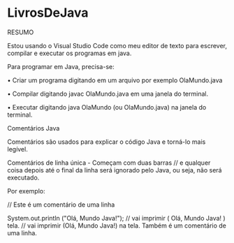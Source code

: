 # LivrosDeJava
RESUMO

Estou usando o Visual Studio Code como meu editor de texto para escrever, compilar e executar os programas em java.

Para programar em Java, precisa-se:

• Criar um programa digitando em um arquivo por exemplo OlaMundo.java 

• Compilar digitando javac OlaMundo.java em uma janela do terminal. 

• Executar digitando java OlaMundo (ou OlaMundo.java) na janela do terminal.


Comentários Java

Comentários são usados ​​para explicar o código Java e torná-lo mais legível.

Comentários de linha única - Começam com duas barras // e qualquer coisa depois até o final da linha será ignorado pelo Java, ou seja, não será executado. 

Por exemplo: 

// Este é um comentário de uma linha 

System.out.println ("Olá, Mundo Java!"); // vai imprimir ( Olá, Mundo Java! ) tela.
// vai imprimir (Olá, Mundo Java!) na tela. Também é um comentário de uma linha.
